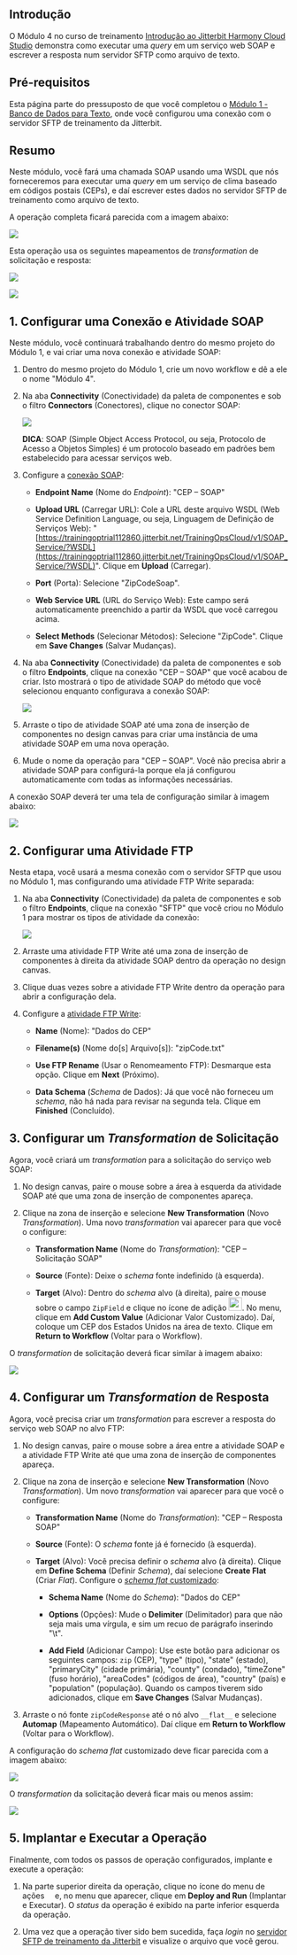 [//]: # (Módulo 4 - Serviço Web SOAP)
[//]: # (This is a translation of Version 11, published on August 9, 2021.)

## Introdução

O Módulo 4 no curso de treinamento [Introdução ao Jitterbit Harmony
Cloud Studio](https://success.jitterbit.com/display/DOC/Introduction+to+the+Jitterbit+Harmony+Cloud+Studio?showLanguage=pt_BR) demonstra como executar uma *query* em um serviço web
SOAP e escrever a resposta num servidor SFTP como arquivo de texto.


## Pré-requisitos

Esta página parte do pressuposto de que você completou o [Módulo 1 -
Banco de Dados para Texto](https://success.jitterbit.com/display/DOC/Module+1+-+Database+to+Text?showLanguage=pt_BR), onde você configurou uma conexão com o
servidor SFTP de treinamento da Jitterbit.


## Resumo

Neste módulo, você fará uma chamada SOAP usando uma WSDL que nós
forneceremos para executar uma *query* em um serviço de clima baseado em
códigos postais (CEPs), e daí escrever estes dados no servidor SFTP de
treinamento como arquivo de texto.

A operação completa ficará parecida com a imagem abaixo:

<span class="confluence-embedded-file-wrapper"><img
src="https://docs-source.jitterbit.com/cs/design-canvas/operation_zip-code-soap.png"
class="confluence-embedded-image confluence-external-resource"
data-image-src="https://docs-source.jitterbit.com/cs/design-canvas/operation_zip-code-soap.png" /></span>

Esta operação usa os seguintes mapeamentos de *transformation* de
solicitação e resposta:

<span class="confluence-embedded-file-wrapper"><img
src="https://docs-source.jitterbit.com/cs/transformation/mapping-mode/zip-code-soap-request.png"
class="confluence-embedded-image confluence-external-resource"
data-image-src="https://docs-source.jitterbit.com/cs/transformation/mapping-mode/zip-code-soap-request.png" /></span>

<span class="confluence-embedded-file-wrapper"><img
src="https://docs-source.jitterbit.com/cs/transformation/mapping-mode/zip-code-soap-response.png"
class="confluence-embedded-image confluence-external-resource"
data-image-src="https://docs-source.jitterbit.com/cs/transformation/mapping-mode/zip-code-soap-response.png" /></span>


## 1. Configurar uma Conexão e Atividade SOAP

Neste módulo, você continuará trabalhando dentro do mesmo projeto do
Módulo 1, e vai criar uma nova conexão e atividade SOAP:

1.  Dentro do mesmo projeto do Módulo 1, crie um novo workflow e dê a
    ele o nome "Módulo 4".

2.  Na aba **Connectivity** (Conectividade) da paleta de componentes e
    sob o filtro **Connectors** (Conectores), clique no conector SOAP:

    <span class="confluence-embedded-file-wrapper"><img
    src="https://docs-source.jitterbit.com/cs/component-palette/connectivity/connectors_soap.png"
    class="confluence-embedded-image confluence-external-resource"
    data-image-src="https://docs-source.jitterbit.com/cs/component-palette/connectivity/connectors_soap.png" /></span>

    <div
    class="confluence-information-macro confluence-information-macro-tip conf-macro output-block"
    hasbody="true" macro-name="tip">

    <span
    class="aui-icon aui-icon-small aui-iconfont-approve confluence-information-macro-icon">
    </span>
    <div class="confluence-information-macro-body">

    **DICA**: SOAP (Simple Object Access Protocol, ou seja, Protocolo de
    Acesso a Objetos Simples) é um protocolo baseado em padrões bem
    estabelecido para acessar serviços web.

    </div>

    </div>

3.  Configure a [conexão SOAP](https://success.jitterbit.com/display/CS/SOAP+Connection?showLanguage=pt_BR):

    -   **Endpoint Name** (Nome do *Endpoint*): "CEP – SOAP"

    -   **Upload URL** (Carregar URL): Cole a URL deste arquivo WSDL (Web
        Service Definition Language, ou seja, Linguagem de Definição de
        Serviços Web):
        "[https://trainingoptrial112860.jitterbit.net/TrainingOpsCloud/v1/SOAP_Service/?WSDL](https://trainingoptrial112860.jitterbit.net/TrainingOpsCloud/v1/SOAP_Service/?WSDL)".
        Clique em **Upload** (Carregar).

    -   **Port** (Porta): Selecione "ZipCodeSoap".

    -   **Web Service URL** (URL do Serviço Web): Este campo será
        automaticamente preenchido a partir da WSDL que você carregou
        acima.

    -   **Select Methods** (Selecionar Métodos): Selecione "ZipCode". Clique
        em **Save Changes** (Salvar Mudanças).

4.  Na aba **Connectivity** (Conectividade) da paleta de componentes e
    sob o filtro **Endpoints**, clique na conexão "CEP – SOAP" que
    você acabou de criar. Isto mostrará o tipo de atividade SOAP do
    método que você selecionou enquanto configurava a conexão SOAP:

    <span class="confluence-embedded-file-wrapper"><img
    src="https://docs-source.jitterbit.com/cs/component-palette/connectivity/endpoints_soap_activities.png"
    class="confluence-embedded-image confluence-external-resource"
    data-image-src="https://docs-source.jitterbit.com/cs/component-palette/connectivity/endpoints_soap_activities.png" /></span>

5.  Arraste o tipo de atividade SOAP até uma zona de inserção de
    componentes no design canvas para criar uma instância de uma
    atividade SOAP em uma nova operação.

6.  Mude o nome da operação para "CEP – SOAP". Você não precisa abrir a
    atividade SOAP para configurá-la porque ela já configurou
    automaticamente com todas as informações necessárias.

A conexão SOAP deverá ter uma tela de configuração similar à imagem
abaixo:

<span class="confluence-embedded-file-wrapper"><img
src="https://docs-source.jitterbit.com/cs/connector/soap_connection.png"
class="confluence-embedded-image confluence-external-resource"
data-image-src="https://docs-source.jitterbit.com/cs/connector/soap_connection.png" /></span>


## 2. Configurar uma Atividade FTP

Nesta etapa, você usará a mesma conexão com o servidor SFTP que usou no
Módulo 1, mas configurando uma atividade FTP Write separada:

1.  Na aba **Connectivity** (Conectividade) da paleta de componentes e
    sob o filtro **Endpoints**, clique na conexão "SFTP" que você
    criou no Módulo 1 para mostrar os tipos de atividade da conexão:

    <span class="confluence-embedded-file-wrapper"><img
    src="https://docs-source.jitterbit.com/cs/component-palette/connectivity/endpoints_ftp_activities.png"
    class="confluence-embedded-image confluence-external-resource"
    data-image-src="https://docs-source.jitterbit.com/cs/component-palette/connectivity/endpoints_ftp_activities.png" /></span>

2.  Arraste uma atividade FTP Write até uma zona de inserção de
    componentes à direita da atividade SOAP dentro da operação no
    design canvas.

3.  Clique duas vezes sobre a atividade FTP Write dentro da operação
    para abrir a configuração dela.

4.  Configure a [atividade FTP Write](https://success.jitterbit.com/display/CS/FTP+Write+Activity?showLanguage=pt_BR):

    -   **Name** (Nome): "Dados do CEP"

    -   **Filename(s)** (Nome do\[s\] Arquivo\[s\]): "zipCode.txt"

    -   **Use FTP Rename** (Usar o Renomeamento FTP): Desmarque esta opção.
        Clique em **Next** (Próximo).

    -   **Data Schema** (*Schema* de Dados): Já que você não forneceu um
        *schema*, não há nada para revisar na segunda tela. Clique em
        **Finished** (Concluído).


## 3. Configurar um *Transformation* de Solicitação

Agora, você criará um *transformation* para a solicitação do serviço web
SOAP:

1.  No design canvas, paire o mouse sobre a área à esquerda da atividade
    SOAP até que uma zona de inserção de componentes apareça.

2.  Clique na zona de inserção e selecione **New Transformation** (Novo
    *Transformation*). Uma novo *transformation* vai aparecer para que
    você o configure:

    -   **Transformation Name** (Nome do *Transformation*): "CEP –
        Solicitação SOAP"

    -   **Source** (Fonte): Deixe o *schema* fonte indefinido (à esquerda).

    -   **Target** (Alvo): Dentro do *schema* alvo (à direita), paire o
        mouse sobre o campo `ZipField` e clique no ícone de adição
        <span
        class="confluence-embedded-file-wrapper confluence-embedded-manual-size"><img src="https://docs-source.jitterbit.com/common/icons/add_2.png"
        class="confluence-embedded-image confluence-external-resource"
        data-image-src="https://docs-source.jitterbit.com/common/icons/add_2.png"
        height="24" /></span>.
        No menu, clique em **Add Custom Value** (Adicionar Valor
        Customizado). Daí, coloque um CEP dos Estados Unidos na área de
        texto. Clique em **Return to Workflow** (Voltar para o Workflow).

O *transformation* de solicitação deverá ficar similar à imagem abaixo:


<span class="confluence-embedded-file-wrapper"><img
src="https://docs-source.jitterbit.com/cs/transformation/mapping-mode/zip-code-soap-request.png"
class="confluence-embedded-image confluence-external-resource"
data-image-src="https://docs-source.jitterbit.com/cs/transformation/mapping-mode/zip-code-soap-request.png" /></span>


## 4. Configurar um *Transformation* de Resposta

Agora, você precisa criar um *transformation* para escrever a resposta
do serviço web SOAP no alvo FTP:

1.  No design canvas, paire o mouse sobre a área entre a atividade SOAP
    e a atividade FTP Write até que uma zona de inserção de
    componentes apareça.

2.  Clique na zona de inserção e selecione **New Transformation** (Novo
    *Transformation*). Um novo *transformation* vai aparecer para que
    você o configure:

    -   **Transformation Name** (Nome do *Transformation*): "CEP – Resposta
        SOAP"

    -   **Source** (Fonte): O *schema* fonte já é fornecido (à esquerda).

    -   **Target** (Alvo): Você precisa definir o *schema* alvo (à direita).
        Clique em **Define Schema** (Definir *Schema*), daí selecione
        **Create Flat** (Criar *Flat*). Configure o [*schema flat*
        customizado](https://success.jitterbit.com/display/CS/Custom+Flat+Schema?showLanguage=pt_BR):

        -   **Schema Name** (Nome do *Schema*): "Dados do CEP"

        -   **Options** (Opções): Mude o **Delimiter** (Delimitador) para
            que não seja mais uma vírgula, e sim um recuo de parágrafo
            inserindo "\\t".

        -   **Add Field** (Adicionar Campo): Use este botão para adicionar
            os seguintes campos: `zip` (CEP), "type" (tipo), "state"
            (estado), "primaryCity" (cidade primária), "county" (condado),
            "timeZone" (fuso horário), "areaCodes" (códigos de área),
            "country" (país) e "population" (população). Quando os campos
            tiverem sido adicionados, clique em **Save Changes** (Salvar
            Mudanças).

3.  Arraste o nó fonte `zipCodeResponse` até o nó alvo `__flat__` e
    selecione **Automap** (Mapeamento Automático). Daí clique em
    **Return to Workflow** (Voltar para o Workflow).

A configuração do *schema flat* customizado deve ficar parecida com a
imagem abaixo:

<span
class="confluence-embedded-file-wrapper"><img src="https://docs-source.jitterbit.com/cs/schema/zip-code-data.png"
class="confluence-embedded-image confluence-external-resource"
data-image-src="https://docs-source.jitterbit.com/cs/schema/zip-code-data.png" /></span>

O *transformation* da solicitação deverá ficar mais ou menos assim:

<span class="confluence-embedded-file-wrapper"><img
src="https://docs-source.jitterbit.com/cs/transformation/mapping-mode/zip-code-soap-response.png"
class="confluence-embedded-image confluence-external-resource"
data-image-src="https://docs-source.jitterbit.com/cs/transformation/mapping-mode/zip-code-soap-response.png" /></span>


## 5. Implantar e Executar a Operação

Finalmente, com todos os passos de operação configurados, implante e
execute a operação:

1.  Na parte superior direita da operação, clique no ícone do menu de
    ações <span
    class="confluence-embedded-file-wrapper confluence-embedded-manual-size"><img
    src="https://docs-source.jitterbit.com/common/icons/actions-menu_5.png"
    class="confluence-embedded-image confluence-external-resource"
    data-image-src="https://docs-source.jitterbit.com/common/icons/actions-menu_5.png"
    height="11" /></span> e, no
    menu que aparecer, clique em **Deploy and Run** (Implantar e
    Executar). O *status* da operação é exibido na parte inferior
    esquerda da operação.

2.  Uma vez que a operação tiver sido bem sucedida, faça *login* no
    <a href="https://learningsandbox.jitterbit.com/WebInterface/login.html"
    class="external-link" rel="nofollow">servidor SFTP de treinamento da Jitterbit</a> e visualize o
    arquivo que você gerou.
